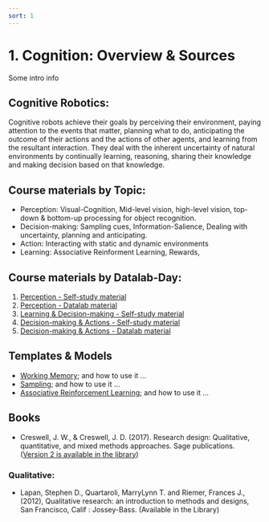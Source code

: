 ```yaml
---
sort: 1
---
```


# 1. Cognition: Overview & Sources
Some intro info


## Cognitive Robotics:
Cognitive robots achieve their goals by perceiving their environment, paying attention to the events that matter, planning what to do, anticipating the outcome of their actions and the actions of other agents, and learning from the resultant interaction. They deal with the inherent uncertainty of natural environments by continually learning, reasoning, sharing their knowledge and making decision based on that knowledge.


## Course materials by Topic:
- Perception: Visual-Cognition, Mid-level vision, high-level vision, top-down & bottom-up processing for object recognition.
- Decision-making: Sampling cues, Information-Salience, Dealing with uncertainty, planning and anticipating.
- Action: Interacting with static and dynamic environments
- Learning: Associative Reinforment Learning, Rewards,  

## Course materials by Datalab-Day:
1. [Perception - Self-study material]()
2. [Perception - Datalab material]()
3. [Learning & Decision-making - Self-study material]()
4. [Decision-making & Actions - Self-study material]()
5. [Decision-making & Actions - Datalab material]()

## Templates & Models
-	[Working Memory](https://docs.google.com/document/d/166AeV0NsMyyLlpPOaeC1Xo0bSvLRM_HN?rtpof=true&authuser=bram.heijligers%40gmail.com&usp=drive_fs); and how to use it ...
-	[Sampling](https://docs.google.com/document/d/166IJ62T9OEnrNnJgmgAH2aiSS-mM6Uzd?rtpof=true&authuser=bram.heijligers%40gmail.com&usp=drive_fs); and how to use it ...
-	[Associative Reinforcement Learning](https://docs.google.com/document/d/16AFZ7TrJ9ociGr6-D0dHLyiFe2WT_2L5?rtpof=true&authuser=bram.heijligers%40gmail.com&usp=drive_fs); and how to use it ...


## Books
- Creswell, J. W., & Creswell, J. D. (2017). Research design: Qualitative, quantitative, and mixed methods approaches. Sage publications. ([Version 2 is available in the library](https://search.library.buas.nl/cgi-bin/koha/opac-detail.pl?biblionumber=10404))

### Qualitative:
- Lapan, Stephen D., Quartaroli, MarryLynn T. and Riemer, Frances J., (2012), Qualitative research: an introduction to methods and designs,  San Francisco, Calif : Jossey-Bass. (Available in the Library)

